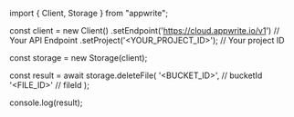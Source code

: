 import { Client, Storage } from "appwrite";

const client = new Client()
    .setEndpoint('https://cloud.appwrite.io/v1') // Your API Endpoint
    .setProject('&lt;YOUR_PROJECT_ID&gt;'); // Your project ID

const storage = new Storage(client);

const result = await storage.deleteFile(
    '<BUCKET_ID>', // bucketId
    '<FILE_ID>' // fileId
);

console.log(result);
